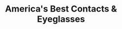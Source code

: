 ---
title: "America's Best Contacts & Eyeglasses"
url: /miami/americas-best-contacts-und-eyeglasses/
shop: Optiker
---